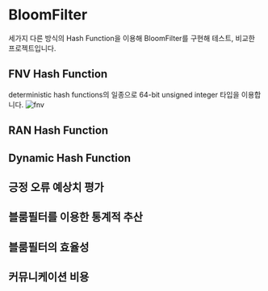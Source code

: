 # BloomFilter
세가지 다른 방식의 Hash Function을 이용해 BloomFilter를 구현해 테스트, 비교한 프로젝트입니다.  
## FNV Hash Function
deterministic hash functions의 일종으로 64-bit unsigned integer 타입을 이용합니다.
![fnv](https://user-images.githubusercontent.com/49792776/83942457-6e41f600-a82e-11ea-8d90-969f59c1e442.PNG)

## RAN Hash Function
## Dynamic Hash Function
## 긍정 오류 예상치 평가
## 블룸필터를 이용한 통계적 추산
## 블룸필터의 효율성
## 커뮤니케이션 비용 
